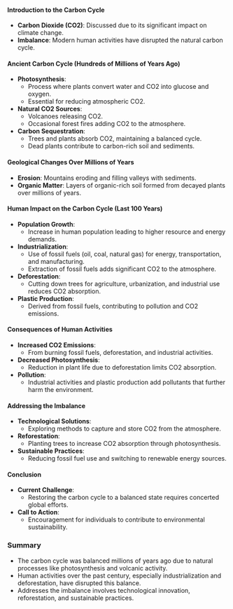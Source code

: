 #### Introduction to the Carbon Cycle
- **Carbon Dioxide (CO2)**: Discussed due to its significant impact on climate change.
- **Imbalance**: Modern human activities have disrupted the natural carbon cycle.

#### Ancient Carbon Cycle (Hundreds of Millions of Years Ago)
- **Photosynthesis**:
    - Process where plants convert water and CO2 into glucose and oxygen.
    - Essential for reducing atmospheric CO2.
- **Natural CO2 Sources**:
    - Volcanoes releasing CO2.
    - Occasional forest fires adding CO2 to the atmosphere.
- **Carbon Sequestration**:
    - Trees and plants absorb CO2, maintaining a balanced cycle.
    - Dead plants contribute to carbon-rich soil and sediments.

#### Geological Changes Over Millions of Years
- **Erosion**: Mountains eroding and filling valleys with sediments.
- **Organic Matter**: Layers of organic-rich soil formed from decayed plants over millions of years.

#### Human Impact on the Carbon Cycle (Last 100 Years)
- **Population Growth**:
    - Increase in human population leading to higher resource and energy demands.
- **Industrialization**:
    - Use of fossil fuels (oil, coal, natural gas) for energy, transportation, and manufacturing.
    - Extraction of fossil fuels adds significant CO2 to the atmosphere.
- **Deforestation**:
    - Cutting down trees for agriculture, urbanization, and industrial use reduces CO2 absorption.
- **Plastic Production**:
    - Derived from fossil fuels, contributing to pollution and CO2 emissions.

#### Consequences of Human Activities
- **Increased CO2 Emissions**:
    - From burning fossil fuels, deforestation, and industrial activities.
- **Decreased Photosynthesis**:
    - Reduction in plant life due to deforestation limits CO2 absorption.
- **Pollution**:
    - Industrial activities and plastic production add pollutants that further harm the environment.

#### Addressing the Imbalance
- **Technological Solutions**:
    - Exploring methods to capture and store CO2 from the atmosphere.
- **Reforestation**:
    - Planting trees to increase CO2 absorption through photosynthesis.
- **Sustainable Practices**:
    - Reducing fossil fuel use and switching to renewable energy sources.

#### Conclusion
- **Current Challenge**:
    - Restoring the carbon cycle to a balanced state requires concerted global efforts.
- **Call to Action**:
    - Encouragement for individuals to contribute to environmental sustainability.

### Summary
- The carbon cycle was balanced millions of years ago due to natural processes like photosynthesis and volcanic activity.
- Human activities over the past century, especially industrialization and deforestation, have disrupted this balance.
- Addresses the imbalance involves technological innovation, reforestation, and sustainable practices.